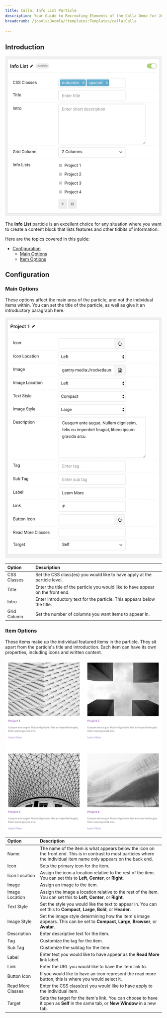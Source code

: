 ```yaml
---
title: Calla: Info List Particle
description: Your Guide to Recreating Elements of the Calla Demo for Joomla
breadcrumb: /joomla:Joomla/!templates:Templates/calla:Calla

---
```


## Introduction

![](assets/particle_info1.jpeg)

The **Info List** particle is an excellent choice for any situation where you want to create a content block that lists features and other tidbits of information.

Here are the topics covered in this guide:

* [Configuration](#configuration)
    - [Main Options](#main-options)
    - [Item Options](#item-options)

## Configuration

### Main Options 

These options affect the main area of the particle, and not the individual items within. You can set the title of the particle, as well as give it an introductory paragraph here.

![](assets/particle_info2.jpeg)

| Option      | Description                                                                     |
| :-----      | :-----                                                                          |
| CSS Classes | Set the CSS class(es) you would like to have apply at the particle level.       |
| Title       | Enter the title of the particle you would like to have appear on the front end. |
| Intro       | Enter introductory text for the particle. This appears below the title.         |
| Grid Column | Set the number of columns you want items to appear in.                          |

### Item Options

These items make up the individual featured items in the particle. They sit apart from the particle's title and introduction. Each item can have its own properties, including icons and written content.

![](assets/particle_info3.jpeg)

| Option            | Description                                                                                                                                                              |
| :-----            | :-----                                                                                                                                                                   |
| Name              | The name of the item is what appears below the icon on the front end. This is in contrast to most particles where the individual item name only appears on the back end. |
| Icon              | Sets the primary icon for the item.                                                                                                                                      |
| Icon Location     | Assign the icon a location relative to the rest of the item. You can set this to **Left**, **Center**, or **Right**.                                                     |
| Image             | Assign an image to the item.                                                                                                                                             |
| Image Location    | Assign the image a location relative to the rest of the item. You can set this to **Left**, **Center**, or **Right**.                                                    |
| Text Style        | Set the style you would like the text to appear in. You can set this to **Compact**, **Large**, **Bold**, or **Header**.                                                 |
| Image Style       | Set the image style determining how the item's image appears. This can be set to **Compact**, **Large**, **Browser**, or **Avatar**.                                     |
| Description       | Enter descriptive text for the item.                                                                                                                                     |
| Tag               | Customize the tag for the item.                                                                                                                                          |
| Sub Tag           | Customize the subtag for the item.                                                                                                                                       |
| Label             | Enter text you would like to have appear as the **Read More** link label.                                                                                                |
| Link              | Enter the URL you would like to have the item link to.                                                                                                                   |
| Button Icon       | If you would like to have an icon represent the read more button, this is where you would select it.                                                                     |
| Read More Classes | Enter the CSS class(es) you would like to have apply to the individual item.                                                                                             |
| Target            | Sets the target for the item's link. You can choose to have it open as **Self** in the same tab, or **New Window** in a new tab.                                         |

